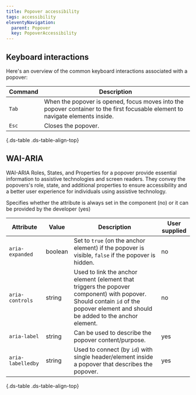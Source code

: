 ```yaml
---
title: Popover accessibility
tags: accessibility
eleventyNavigation:
  parent: Popover
  key: PopoverAccessibility
---
```

<section>

<section>
  
## Keyboard interactions

Here's an overview of the common keyboard interactions associated with a popover:

<div class="ds-table-wrapper">

|Command|Description|
|-|-|
|`Tab`|When the popover is opened, focus moves into the popover container to the first focusable element to navigate elements inside.|
|`Esc`|Closes the popover.|

{.ds-table .ds-table-align-top}

</div>

</section>

<section>


## WAI-ARIA
WAI-ARIA Roles, States, and Properties for a popover provide essential information to assistive technologies and screen readers. They convey the popovers's role, state, and additional properties to ensure accessibility and a better user experience for individuals using assistive technology.

<sl-tooltip id="tooltip1">Specifies whether the attribute is always set in the component (no) or it can be provided by the developer (yes)</sl-tooltip>

<div class="ds-table-wrapper">
  
|Attribute | Value | Description | User supplied <sl-icon name="info" aria-describedby="tooltip1" size="md"></sl-icon> |
|-|-|-|-|
|`aria-expanded`|boolean|Set to `true` (on the anchor element) if the popover is visible, `false` if the popover is hidden.|no|
|`aria-controls`|string|Used to link the anchor element (element that triggers the popover component) with popover. Should contain `id` of the popover element and should be added to the anchor element.|no|
|`aria-label`|string|Can be used to describe the popover content/purpose.|yes|
|`aria-labelledby`|string|Used to connect (by `id`) with single header/element inside a popover that describes the popover.|yes|

{.ds-table .ds-table-align-top}

</div>

</section>